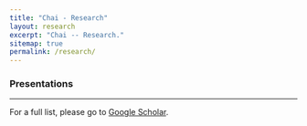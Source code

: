 ```yaml
---
title: "Chai - Research"
layout: research
excerpt: "Chai -- Research."
sitemap: true
permalink: /research/
---
```


<!--
#### We study **genetic risk factors in complex human disorders** using **high-dimensional genomic data**.

https://joonanlab.github.io/

### Publications


---

-->

### Presentations 


---

<div>
<!-- 
### Full List
-->
For a full list, please go to <a class="regtext" href="https://scholar.google.com/citations?user=mQFDa-0AAAAJ&hl=en">Google Scholar</a>.
<br><br><br>

</div>

